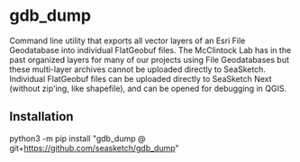 # gdb_dump

Command line utility that exports all vector layers of an Esri File Geodatabase
into individual FlatGeobuf files. The McClintock Lab has in the past organized
layers for many of our projects using File Geodatabases but these multi-layer
archives cannot be uploaded directly to SeaSketch. Individual FlatGeobuf files
can be uploaded directly to SeaSketch Next (without zip'ing, like shapefile),
and can be opened for debugging in QGIS.


## Installation

python3 -m pip install "gdb_dump @ git+https://github.com/seasketch/gdb_dump"